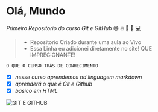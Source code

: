 # Olá, Mundo 
*Primeiro Repositorio do curso Git e GitHub* :smile: :fire: :file_folder: :space_invader: :computer:

> - Repositorio Criado durante uma aula ao Vivo                                                                                                                          
> - Essa Linha eu adicionei diretamente no site! QUE ~~IMPRECIONANTE!~~                            

 ` O QUE O CURSO TRÁS DE CONHECIMENTO `
- [x] *nesse curso aprendemos nd linguagem markdown*
- [x] *aprenderá o que é Git e Github*
- [X] *basico em HTML*

![GIT E GITHUB](https://terminalroot.com.br/assets/img/cursos/git.jpg)

